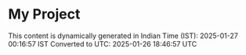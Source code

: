 # My Project

This content is dynamically generated in Indian Time (IST): 2025-01-27 00:16:57 IST
Converted to UTC: 2025-01-26 18:46:57 UTC
